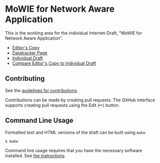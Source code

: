 # MoWIE for Network Aware Application

This is the working area for the individual Internet-Draft, "MoWIE for Network Aware Application".

* [Editor's Copy](https://ddlmert.github.io/MOWIE/#go.draft-mertus-alto-mowie-for-network-aware-app.html)
* [Datatracker Page](https://datatracker.ietf.org/doc/draft-mertus-alto-mowie-for-network-aware-app)
* [Individual Draft](https://datatracker.ietf.org/doc/html/draft-mertus-alto-mowie-for-network-aware-app)
* [Compare Editor's Copy to Individual Draft](https://ddlmert.github.io/MOWIE/#go.draft-mertus-alto-mowie-for-network-aware-app.diff)


## Contributing

See the
[guidelines for contributions](https://github.com/ddlmert/MOWIE/blob/main/CONTRIBUTING.md).

Contributions can be made by creating pull requests.
The GitHub interface supports creating pull requests using the Edit (✏) button.


## Command Line Usage

Formatted text and HTML versions of the draft can be built using `make`.

```sh
$ make
```

Command line usage requires that you have the necessary software installed.  See
[the instructions](https://github.com/martinthomson/i-d-template/blob/main/doc/SETUP.md).


